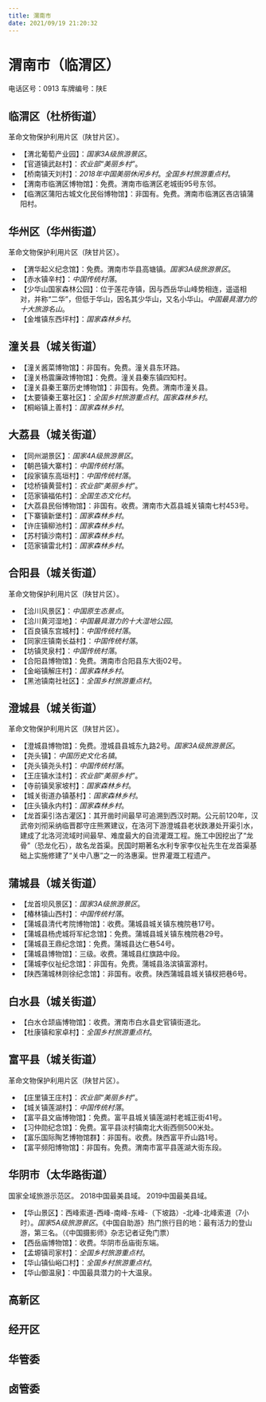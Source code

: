 ```yaml
---
title: 渭南市
date: 2021/09/19 21:20:32
---
```


# 渭南市（临渭区）
电话区号：0913
车牌编号：陕E
## 临渭区（杜桥街道）
革命文物保护利用片区（陕甘片区）。
* 【渭北葡萄产业园】：*国家3A级旅游景区*。
* 【官道镇武赵村】：*农业部“美丽乡村”*。
* 【桥南镇天刘村】：*2018年中国美丽休闲乡村*。*全国乡村旅游重点村*。
* 【渭南市临渭区博物馆】：免费。渭南市临渭区老城街95号东邻。
* 【临渭区蒲阳古城文化民俗博物馆】：非国有。免费。渭南市临渭区吝店镇蒲阳村。
## 华州区（华州街道）
革命文物保护利用片区（陕甘片区）。
* 【渭华起义纪念馆】：免费。渭南市华县高塘镇。*国家3A级旅游景区*。
* 【赤水镇辛村】：*中国传统村落*。
* 【少华山国家森林公园】：位于莲花寺镇，因与西岳华山峰势相连，遥遥相对，并称“二华”，但低于华山，因名其少华山，又名小华山。*中国最具潜力的十大旅游名山*。
* 【金堆镇东西坪村】：*国家森林乡村*。
## 潼关县（城关街道）
* 【潼关酱菜博物馆】：非国有。免费。潼关县东环路。
* 【潼关杨震廉政博物馆】：免费。潼关县秦东镇四知村。
* 【潼关县秦王寨历史博物馆】：非国有。免费。渭南市潼关县。
* 【太要镇秦王寨社区】：*全国乡村旅游重点村*。*国家森林乡村*。
* 【桐峪镇上善村】：*国家森林乡村*。
## 大荔县（城关街道）
* 【同州湖景区】：*国家4A级旅游景区*。
* 【朝邑镇大寨村】：*中国传统村落*。
* 【段家镇东高垣村】：*中国传统村落*。
* 【埝桥镇黄营村】：*农业部“美丽乡村”*。
* 【范家镇福佑村】：*全国生态文化村*。
* 【大荔县民俗博物馆】：非国有。收费。渭南市大荔县城关镇南七村453号。
* 【下寨镇新堡村】：*国家森林乡村*。
* 【许庄镇柳池村】：*国家森林乡村*。
* 【苏村镇沙南村】：*国家森林乡村*。
* 【范家镇雷北村】：*国家森林乡村*。
## 合阳县（城关街道）
革命文物保护利用片区（陕甘片区）。
* 【洽川风景区】：*中国原生态景点*。
* 【洽川黄河湿地】：*中国最具潜力的十大湿地公园*。
* 【百良镇东宫城村】：*中国传统村落*。
* 【同家庄镇南长益村】：*中国传统村落*。
* 【坊镇灵泉村】：*中国传统村落*。
* 【合阳县博物馆】：免费。渭南市合阳县东大街02号。
* 【金峪镇解庄村】：*国家森林乡村*。
* 【黑池镇南社社区】：*全国乡村旅游重点村*。
## 澄城县（城关街道）
革命文物保护利用片区（陕甘片区）。
* 【澄城县博物馆】：免费。澄城县县城东九路2号。*国家3A级旅游景区*。
* 【尧头镇】：*中国历史文化名镇*。
* 【尧头镇尧头村】：*中国传统村落*。
* 【王庄镇水洼村】：*农业部“美丽乡村”*。
* 【寺前镇吴家坡村】：*国家森林乡村*。
* 【城关街道办镇基村】：*国家森林乡村*。
* 【庄头镇永内村】：*国家森林乡村*。
* 【龙首渠引洛古灌区】：其开凿时间最早可追溯到西汉时期。公元前120年，汉武帝刘彻采纳临晋郡守庄熊罴建议，在洛河下游澄城县老状跌瀑处开渠引水，建成了北洛河流域时间最早、难度最大的自流灌溉工程。施工中因挖出了“龙骨”（恐龙化石），故名龙首渠。民国时期著名水利专家李仪祉先生在龙首渠基础上实施修建了“关中八惠”之一的洛惠渠。世界灌溉工程遗产。
## 蒲城县（城关街道）
* 【龙首坝风景区】：*国家3A级旅游景区*。
* 【椿林镇山西村】：*中国传统村落*。
* 【蒲城县清代考院博物馆】：收费。蒲城县城关镇东槐院巷17号。
* 【蒲城县杨虎城将军纪念馆】：免费。蒲城县城关镇东槐院巷29号。
* 【蒲城县王鼎纪念馆】：免费。蒲城县达仁巷54号。
* 【蒲城县博物馆】：三级。收费。蒲城县红旗路中段。
* 【蒲城李仪祉纪念馆】：非国有。免费。蒲城县洛滨镇富源村。
* 【陕西蒲城林则徐纪念馆】：非国有。收费。陕西蒲城县城关镇杈把巷6号。
## 白水县（城关街道）
* 【白水仓颉庙博物馆】：收费。渭南市白水县史官镇街道北。
* 【杜康镇和家卓村】：*全国乡村旅游重点村*。
## 富平县（城关街道）
革命文物保护利用片区（陕甘片区）。
* 【庄里镇王庄村】：*农业部“美丽乡村”*。
* 【城关镇莲湖村】：*中国传统村落*。
* 【富平县文庙博物馆】：免费。富平县城关镇莲湖村老城正街41号。
* 【习仲勋纪念馆】：免费。富平县淡村镇南北大街西侧500米处。
* 【富乐国际陶艺博物馆群】：非国有。收费。陕西富平乔山路1号。
* 【富平频阳博物馆】：非国有。免费。渭南市富平县莲湖大街东段。
## 华阴市（太华路街道）
国家全域旅游示范区。
2018中国最美县域。
2019中国最美县域。
* 【华山景区】：西峰索道-西峰-南峰-东峰-（下坡路）-北峰-北峰索道（7小时）。*国家5A级旅游景区*。《中国自助游》热门旅行目的地：最有活力的登山游，第三名。（《中国摄影师》杂志记者证免门票）
* 【西岳庙博物馆】：收费。华阴市岳庙街东端。
* 【孟塬镇司家村】：*全国乡村旅游重点村*。
* 【华山镇仙峪口村】：*全国乡村旅游重点村*。
* 【华山御温泉】：中国最具潜力的十大温泉。
## 高新区
## 经开区
## 华管委
## 卤管委
